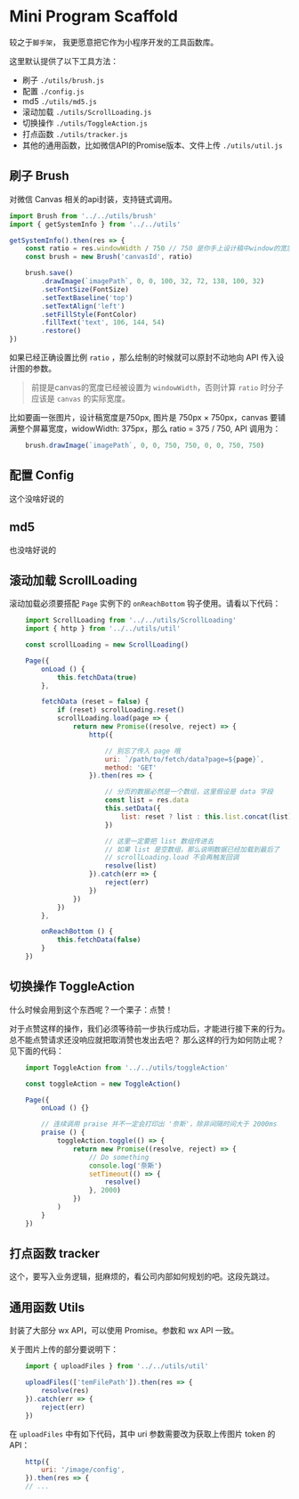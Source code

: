 # Mini Program Scaffold

较之于`脚手架`， 我更愿意把它作为小程序开发的工具函数库。

这里默认提供了以下工具方法：

- 刷子  `./utils/brush.js`
- 配置  `./config.js`
- md5   `./utils/md5.js`
- 滚动加载   `./utils/ScrollLoading.js`
- 切换操作   `./utils/ToggleAction.js`
- 打点函数   `./utils/tracker.js`
- 其他的通用函数，比如微信API的Promise版本、文件上传     `./utils/util.js`

## 刷子 Brush

对微信 Canvas 相关的api封装，支持链式调用。

```javascript
import Brush from '../../utils/brush'
import { getSystemInfo } from '../../utils'

getSystemInfo().then(res => {
    const ratio = res.windowWidth / 750 // 750 是你手上设计稿中window的宽度
    const brush = new Brush('canvasId', ratio)

    brush.save()
        .drawImage(`imagePath`, 0, 0, 100, 32, 72, 138, 100, 32)
        .setFontSize(FontSize)
        .setTextBaseline('top')
        .setTextAlign('left')
        .setFillStyle(FontColor)
        .fillText('text', 106, 144, 54)
        .restore()
})
```
如果已经正确设置比例 `ratio` ，那么绘制的时候就可以原封不动地向 API 传入设计图的参数。

> 前提是canvas的宽度已经被设置为 `windowWidth`，否则计算 `ratio` 时分子应该是 `canvas` 的实际宽度。

比如要画一张图片，设计稿宽度是750px, 图片是 750px × 750px，canvas 要铺满整个屏幕宽度，widowWidth: 375px，那么 ratio = 375 / 750, API 调用为：

```javascript
    brush.drawImage(`imagePath`, 0, 0, 750, 750, 0, 0, 750, 750)
```

## 配置 Config

这个没啥好说的

## md5

也没啥好说的

## 滚动加载 ScrollLoading

滚动加载必须要搭配 `Page` 实例下的 `onReachBottom` 钩子使用。请看以下代码：

```javascript
    import ScrollLoading from '../../utils/ScrollLoading'
    import { http } from '../../utils/util'

    const scrollLoading = new ScrollLoading()

    Page({
        onLoad () {
            this.fetchData(true)
        },

        fetchData (reset = false) {
            if (reset) scrollLoading.reset()
            scrollLoading.load(page => {
                return new Promise((resolve, reject) => {
                    http({

                        // 别忘了传入 page 哦
                        uri: `/path/to/fetch/data?page=${page}`,
                        method: 'GET'
                    }).then(res => {

                        // 分页的数据必然是一个数组，这里假设是 data 字段
                        const list = res.data
                        this.setData({
                            list: reset ? list : this.list.concat(list)
                        })

                        // 这里一定要把 list 数组传进去
                        // 如果 list 是空数组，那么说明数据已经加载到最后了
                        // scrollLoading.load 不会再触发回调
                        resolve(list)
                    }).catch(err => {
                        reject(err)
                    })
                })
            })
        },

        onReachBottom () {
            this.fetchData(false)
        }
    })
```

## 切换操作 ToggleAction

什么时候会用到这个东西呢？一个栗子：点赞！

对于点赞这样的操作，我们必须等待前一步执行成功后，才能进行接下来的行为。总不能点赞请求还没响应就把取消赞也发出去吧？
那么这样的行为如何防止呢？见下面的代码：

```javascript
    import ToggleAction from '../../utils/toggleAction'

    const toggleAction = new ToggleAction()

    Page({
        onLoad () {}

        // 连续调用 praise 并不一定会打印出 '奈斯'，除非间隔时间大于 2000ms
        praise () {
            toggleAction.toggle(() => {
                return new Promise((resolve, reject) => {
                    // Do something
                    console.log('奈斯')
                    setTimeout(() => {
                        resolve()
                    }, 2000)
                })
            )
        }
    })
```

## 打点函数 tracker

这个，要写入业务逻辑，挺麻烦的，看公司内部如何规划的吧。这段先跳过。

## 通用函数 Utils

封装了大部分 wx API，可以使用 Promise。参数和 wx API 一致。

关于图片上传的部分要说明下：

```javascript
    import { uploadFiles } from '../../utils/util'

    uploadFiles(['temFilePath']).then(res => {
        resolve(res)
    }).catch(err => {
        reject(err)
    })
```

在 `uploadFiles` 中有如下代码，其中 uri 参数需要改为获取上传图片 token 的 API：

```javascript
    http({
        uri: '/image/config',
    }).then(res => {
    // ...
```